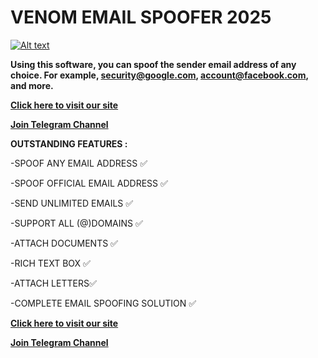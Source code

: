# VENOM EMAIL SPOOFER 2025

[![Alt text](https://venom.software/wp-content/uploads/2023/10/email_spoofer.png)](https://venom.software/product/venom-email-spoofer/)

**Using this software, you can spoof the sender email address of any choice. For example, security@google.com, account@facebook.com, and more.**

**[Click here to visit our site](https://venom.software/product/venom-email-spoofer/)**

**[Join Telegram Channel](https://t.me/+HzAaarZkrPZhYzY0)**

**OUTSTANDING FEATURES :**

-SPOOF ANY EMAIL ADDRESS ✅️

-SPOOF OFFICIAL EMAIL ADDRESS ✅️

-SEND UNLIMITED EMAILS ✅️

-SUPPORT ALL (@)DOMAINS ✅

-ATTACH DOCUMENTS ✅️

-RICH TEXT BOX ✅️

-ATTACH LETTERS✅️

-COMPLETE EMAIL SPOOFING SOLUTION ✅


**[Click here to visit our site](https://venom.software/product/venom-email-spoofer/)**

**[Join Telegram Channel](https://t.me/+HzAaarZkrPZhYzY0)**
